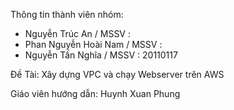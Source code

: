 Thông tin thành viên nhóm: 
  - Nguyễn Trúc An / MSSV : 
  - Phan Nguyễn Hoài Nam / MSSV :
  - Nguyễn Tấn Nghĩa / MSSV : 20110117
  
 Đề Tài: Xây dựng VPC và chạy Webserver trên AWS
 
 Giáo viên hướng dẫn: Huynh Xuan Phung 
